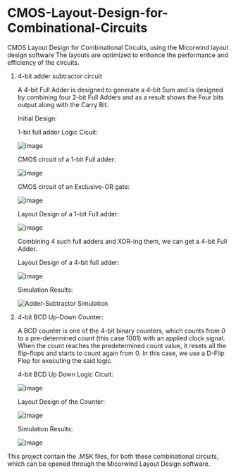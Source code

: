 # CMOS-Layout-Design-for-Combinational-Circuits

CMOS Layout Design for Combinational Circuits, using the Micorwind layout design software The layouts are 
optimized to enhance the performance and efficiency of the circuits.

1. 4-bit adder subtractor circuit
   
   A 4-bit Full Adder is designed to generate a 4-bit Sum and is designed by combining four 2-bit Full Adders and as a result shows the
   Four bits output along with the Carry Bit.

   Initial Design:

   1-bit full adder Logic Cicuit:

   ![image](https://github.com/dhrupad-u/Layout-Design-for-Combinational-Circuits/assets/42469685/3489d8b0-6b9a-4311-aef5-bf01b288797b)

   CMOS circuit of a 1-bit Full adder:

   ![image](https://github.com/dhrupad-u/Layout-Design-for-Combinational-Circuits/assets/42469685/65018a59-4b9c-4b0e-b3fb-679c285f0e65)

   CMOS circuit of an Exclusive-OR gate:

   ![image](https://github.com/dhrupad-u/Layout-Design-for-Combinational-Circuits/assets/42469685/c78fa7a6-d768-4801-a0ff-79212589a338)

   Layout Design of a 1-bit Full adder:

   ![image](https://github.com/dhrupad-u/Layout-Design-for-Combinational-Circuits/assets/42469685/3cebb8a3-221e-48b4-97f3-eef02062f483)

   Combining 4 such full adders and XOR-ing them, we can get a 4-bit Full Adder.

   Layout Design of a 4-bit full adder:

   ![image](https://github.com/dhrupad-u/Layout-Design-for-Combinational-Circuits/assets/42469685/d7c3076c-740d-4987-8bd6-482a8b1eb168)

   Simulation Results:

   ![Adder-Subtractor Simulation](https://github.com/dhrupad-u/Layout-Design-for-Combinational-Circuits/assets/42469685/85a34f48-6f9a-469b-804b-639b205e4986)

3. 4-bit BCD Up-Down Counter:
   
   A BCD counter is one of the 4-bit binary counters, which counts from 0 to a pre-determined count (this case 1001) with an
   applied clock signal. When the count reaches the predetermined count value, it resets all the flip-flops
   and starts to count again from 0. In this case, we use a D-Flip Flop for executing the said logic.

   4-bit BCD Up Down Logic Cicuit:

   ![image](https://github.com/dhrupad-u/Layout-Design-for-Combinational-Circuits/assets/42469685/76e916e9-61e8-4298-84f4-6837841c6682)

   Layout Design of the Counter:

   ![image](https://github.com/dhrupad-u/Layout-Design-for-Combinational-Circuits/assets/42469685/72234a0e-81cc-4d4b-ab94-80d02d2488af)

   Simulation Results:
   
   ![image](https://github.com/dhrupad-u/Layout-Design-for-Combinational-Circuits/assets/42469685/00b5cbc9-0cea-4d68-94d7-d3f50c4a1295)

This project contain the .MSK files, for both these combinational circuits, which can be opened through the Micorwind Layout Design software.
